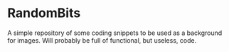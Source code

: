 # RandomBits
A simple repository of some coding snippets to be used as a background for images. Will probably be full of functional, but useless, code.
